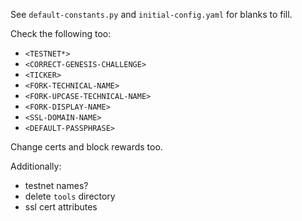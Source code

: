 See `default-constants.py` and `initial-config.yaml` for blanks to fill.

Check the following too:
- `<TESTNET*>`
- `<CORRECT-GENESIS-CHALLENGE>`
- `<TICKER>`
- `<FORK-TECHNICAL-NAME>`
- `<FORK-UPCASE-TECHNICAL-NAME>`
- `<FORK-DISPLAY-NAME>`
- `<SSL-DOMAIN-NAME>`
- `<DEFAULT-PASSPHRASE>`

Change certs and block rewards too.

Additionally:

- testnet names?
- delete `tools` directory
- ssl cert attributes
